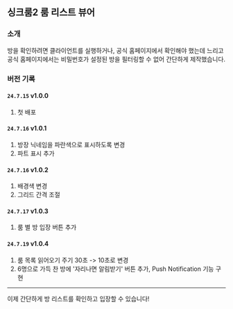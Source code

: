 ## 싱크룸2 룸 리스트 뷰어

### 소개
방을 확인하려면 클라이언트를 실행하거나, 공식 홈페이지에서 확인해야 했는데 느리고 공식 홈페이지에서는 비밀번호가 설정된 방을 필터링할 수 없어 간단하게 제작했습니다.

### 버전 기록

#### `24.7.15` v1.0.0
1. 첫 배포

#### `24.7.16` v1.0.1
1. 방장 닉네임을 파란색으로 표시하도록 변경
2. 파트 표시 추가

#### `24.7.16` v1.0.2
1. 배경색 변경
2. 그리드 간격 조절

#### `24.7.17` v1.0.3
1. 룸 별 방 입장 버튼 추가

#### `24.7.19` v1.0.4
1. 룸 목록 읽어오기 주기 30초 -> 10초로 변경
2. 6명으로 가득 찬 방에 '자리나면 알림받기' 버튼 추가, Push Notification 기능 구현
---

이제 간단하게 방 리스트를 확인하고 입장할 수 있습니다!
